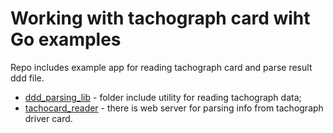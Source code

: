 # Working with tachograph card wiht Go examples 

Repo includes example app for reading tachograph card and parse result ddd file.

* [ddd_parsing_lib](ddd_parsing_lib) - folder include utility for reading tachograph data;
* [tachocard_reader](tachocard_reader) - there is web server for parsing info from tachograph driver card.
